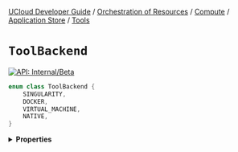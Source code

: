 [UCloud Developer Guide](/docs/developer-guide/README.md) / [Orchestration of Resources](/docs/developer-guide/orchestration/README.md) / [Compute](/docs/developer-guide/orchestration/compute/README.md) / [Application Store](/docs/developer-guide/orchestration/compute/appstore/README.md) / [Tools](/docs/developer-guide/orchestration/compute/appstore/tools.md)

# `ToolBackend`


[![API: Internal/Beta](https://img.shields.io/static/v1?label=API&message=Internal/Beta&color=red&style=flat-square)](/docs/developer-guide/core/api-conventions.md)



```kotlin
enum class ToolBackend {
    SINGULARITY,
    DOCKER,
    VIRTUAL_MACHINE,
    NATIVE,
}
```

<details>
<summary>
<b>Properties</b>
</summary>

<details>
<summary>
<code>SINGULARITY</code>
</summary>





</details>

<details>
<summary>
<code>DOCKER</code>
</summary>





</details>

<details>
<summary>
<code>VIRTUAL_MACHINE</code>
</summary>





</details>

<details>
<summary>
<code>NATIVE</code>
</summary>





</details>



</details>


